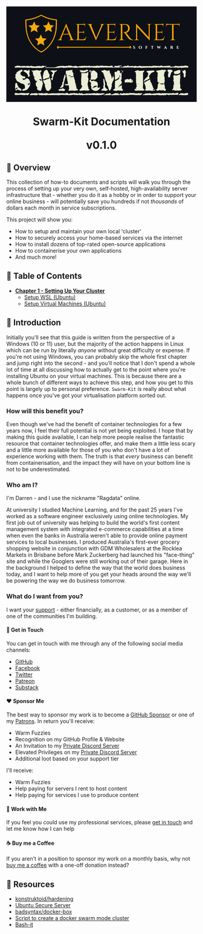 <h1 align="center">
<img src="https://raw.githubusercontent.com/Ragdata/Ragdata/master/images/logo/banner/SK2-800x400.png" alt="Aevernet">

Swarm-Kit Documentation

v0.1.0

</h1>

## 👀 Overview

This collection of how-to documents and scripts will walk you through the process of setting up your very own, self-hosted, high-availability server infrastructure that - whether you do it as a hobby or in order to support your online business - will potentially save you hundreds if not _thousands_ of dollars each month in service subscriptions.

This project will show you:

- How to setup and maintain your own local 'cluster'
- How to securely access your home-based services via the internet
- How to install dozens of top-rated open-source applications
- How to containerise your own applications
- And much more!

## 📖 Table of Contents

- [**Chapter 1 - Setting Up Your Cluster**](1-Cluster.md)
  - [Setup WSL (Ubuntu)](wsl-init.md)
  - [Setup Virtual Machines (Ubuntu)](vm-init.md)

## 📘 Introduction

Initially you'll see that this guide is written from the perspective of a Windows (10 or 11) user, but the majority of the action happens in Linux which can be run by literally _anyone_ without great difficulty or expense.  If you're not using Windows, you can probably skip the whole first chapter and jump right into the second - and you'll notice that I don't spend a whole lot of time at all discussing how to actually get to the point where you're installing Ubuntu on your virtual machines.  This is because there are a whole bunch of different ways to achieve this step, and how you get to this point is largely up to personal preference.  `Swarm-Kit` is really about what happens once you've got your virtualisation platform sorted out.

### How will this benefit you?

Even though we've had the benefit of container technologies for a few years now, I feel their full potential is not yet being exploited.  I hope that by making this guide available, I can help more people realise the fantastic resource that container technologies offer, and make them a little less scary and a little more available for those of you who don't have a lot of experience working with them.  The truth is that _every_ business can benefit from containerisation, and the impact they will have on your bottom line is not to be underestimated.

### Who am I?

I'm Darren - and I use the nickname "Ragdata" online.

At university I studied Machine Learning, and for the past 25 years I've worked as a software engineer exclusively using online technologies.  My first job out of university was helping to build the world's first content management system with integrated e-commerce capabilities at a time when even the banks in Australia weren't able to provide online payment services to local businesses.  I produced Australia's first-ever grocery shopping website in conjunction with GDM Wholesalers at the Rocklea Markets in Brisbane before Mark Zuckerberg had launched his "face-thing" site and while the Googlers were still working out of their garage.  Here in the background I helped to define the way that the world does business today, and I want to help more of you get your heads around the way we'll be powering the way we do business tomorrow.

### What do I want from you?

I want your [support][support] - either financially, as a customer, or as a member of one of the communities I'm building.

#### 💬 Get in Touch

You can get in touch with me through any of the following social media channels:

- [GitHub][github]
- [Facebook][facebook]
- [Twitter][twitter]
- [Patreon][patreon]
- [Substack][substack]

#### ❤️ Sponsor Me

The best way to sponsor my work is to become a [GitHub Sponsor][support] or one of my [Patrons][patreon].  In return you'll receive:

- Warm Fuzzies
- Recognition on my GitHub Profile & Website
- An Invitation to my [Private Discord Server][discord]
- Elevated Privileges on my [Private Discord Server][discord]
- Additional loot based on your support tier

I'll receive:

- Warm Fuzzies
- Help paying for servers I rent to host content
- Help paying for services I use to produce content

#### 🤝 Work with Me

If you feel you could use my professional services, please [get in touch][email] and let me know how I can help

#### ☕ Buy me a Coffee

If you aren't in a position to sponsor my work on a monthly basis, why not [buy me a coffee][one-off] with a one-off donation instead?

## 🔗 Resources

- [konstruktoid/hardening](https://github.com/konstruktoid/hardening)
- [Ubuntu Secure Server](https://ostechnix.com/ubuntu-server-secure-script-secure-harden-ubuntu/)
- [badsyntax/docker-box](https://github.com/badsyntax/docker-box)
- [Script to create a docker swarm mode cluster](https://charmingwebdesign.com/script-to-create-a-docker-swarm-mode-cluster/)
- [Bash-it](https://github.com/Bash-it/bash-it/tree/master/.github)


[support]: https://github.com/sponsors/Ragdata
[facebook]: https://facebook.com/RedeyedSoftware
[twitter]: https://twitter.com/RagdataAU
[patreon]: https://patreon.com/redeyed
[substack]: https://ragdata.substack.com
[github]: https://github.com/Ragdata
[discord]: https://discord.gg/cESSqE29k8
[one-off]: https://github.com/sponsors/Ragdata?frequency=one-time&sponsor=Ragdata
[email]: mailto:ragdata@ragdata.dev
